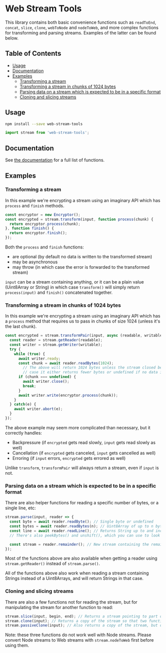 # Web Stream Tools

This library contains both basic convenience functions such as `readToEnd`, `concat`, `slice`, `clone`, `webToNode` and `nodeToWeb`, and more complex functions for transforming and parsing streams. Examples of the latter can be found below.

## Table of Contents
<!-- MarkdownTOC autolink="true" -->

- [Usage](#usage)
- [Documentation](#documentation)
- [Examples](#examples)
  - [Transforming a stream](#transforming-a-stream)
  - [Transforming a stream in chunks of 1024 bytes](#transforming-a-stream-in-chunks-of-1024-bytes)
  - [Parsing data on a stream which is expected to be in a specific format](#parsing-data-on-a-stream-which-is-expected-to-be-in-a-specific-format)
  - [Cloning and slicing streams](#cloning-and-slicing-streams)

<!-- /MarkdownTOC -->

## Usage

```bash
npm install --save web-stream-tools
```

```js
import stream from 'web-stream-tools';
```

## Documentation

See [the documentation](https://openpgpjs.org/web-stream-tools/global.html) for a full list of functions. 

## Examples

### Transforming a stream

In this example we're encrypting a stream using an imaginary API which has `process` and `finish` methods.

```js
const encryptor = new Encryptor();
const encrypted = stream.transform(input, function process(chunk) {
  return encryptor.process(chunk);
}, function finish() {
  return encryptor.finish();
});
```

Both the `process` and `finish` functions:

- are optional (by default no data is written to the transformed stream)
- may be asynchronous
- may throw (in which case the error is forwarded to the transformed stream)

`input` can be a stream containing anything, or it can be a plain value (Uint8Array or String) in which case `transform()` will simply return `process(input)` and `finish()` concatenated together.

### Transforming a stream in chunks of 1024 bytes

In this example we're encrypting a stream using an imaginary API which has a `process` method that requires us to pass in chunks of size 1024 (unless it's the last chunk).

```js
const encrypted = stream.transformPair(input, async (readable, writable) => {
  const reader = stream.getReader(readable);
  const writer = stream.getWriter(writable);
  try {
    while (true) {
      await writer.ready;
      const chunk = await reader.readBytes(1024);
        // The above will return 1024 bytes unless the stream closed before that, in which
        // case it either returns fewer bytes or undefined if no data is available.
      if (chunk === undefined) {
        await writer.close();
        break;
      }
      await writer.write(encryptor.process(chunk));
    }
  } catch(e) {
    await writer.abort(e);
  }
});
```

The above example may seem more complicated than necessary, but it correctly handles:

- Backpressure (if `encrypted` gets read slowly, `input` gets read slowly as well)
- Cancellation (if `encrypted` gets canceled, `input` gets cancelled as well)
- Erroring (if `input` errors, `encrypted` gets errored as well)

Unlike `transform`, `transformPair` will always return a stream, even if `input` is not.

### Parsing data on a stream which is expected to be in a specific format

There are also helper functions for reading a specific number of bytes, or a single line, etc:

```js
stream.parse(input, reader => {
  const byte = await reader.readByte(); // Single byte or undefined
  const bytes = await reader.readBytes(n); // Uint8Array of up to n bytes, or undefined
  const line = await reader.readLine(); // Returns String up to and including the first \n, or undefined. This function is specifically for a stream of Strings.
  // There's also peekBytes() and unshift(), which you can use to look ahead in the stream.

  const stream = reader.remainder(); // New stream containing the remainder of the original stream. Only available when using a Reader from stream.parse()
});
```

Most of the functions above are also available when getting a reader using `stream.getReader()` instead of `stream.parse()`.

All of the functions above also work when reading a stream containing Strings instead of a Uint8Arrays, and will return Strings in that case.

### Cloning and slicing streams

There are also a few functions not for reading the stream, but for manipulating the stream for another function to read:

```js
stream.slice(input, begin, end); // Returns a stream pointing to part of the original stream, or a Uint8Array
stream.clone(input); // Returns a copy of the stream so that two functions can read it. Note: this does *not* clone a Uint8Array, since this function is only meant for reading the same data twice.
stream.passiveClone(input); // Also returns a copy of the stream, but doesn't return data immediately when you read from it, only returns data when you read from the original stream. This is meant for respecting backpressure.
```

Note: these three functions do not work well with Node streams. Please convert Node streams to Web streams with `stream.nodeToWeb` first before using them.
